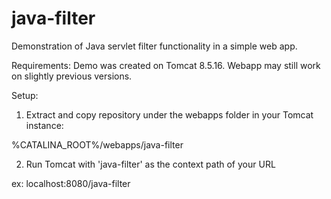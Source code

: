 # java-filter
Demonstration of Java servlet filter functionality in a simple web app. 

Requirements:
Demo was created on Tomcat 8.5.16. Webapp may still work on slightly previous versions. 

Setup:
1. Extract and copy repository under the webapps folder in your Tomcat instance:

%CATALINA_ROOT%/webapps/java-filter

2. Run Tomcat with 'java-filter' as the context path of your URL

ex: localhost:8080/java-filter


